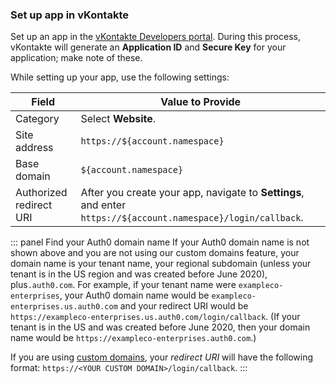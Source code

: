 ### Set up app in vKontakte

Set up an app in the [vKontakte Developers portal](https://vk.com/apps?act=manage). During this process, vKontakte will generate an **Application ID** and **Secure Key** for your application; make note of these.

While setting up your app, use the following settings:

| Field | Value to Provide |
| - | - |
| Category | Select **Website**. |
| Site address | `https://${account.namespace}` |
| Base domain | `${account.namespace}` |
| Authorized redirect URI | After you create your app, navigate to **Settings**, and enter `https://${account.namespace}/login/callback`. |

::: panel Find your Auth0 domain name
If your Auth0 domain name is not shown above and you are not using our custom domains feature, your domain name is your tenant name, your regional subdomain (unless your tenant is in the US region and was created before June 2020), plus`.auth0.com`. For example, if your tenant name were `exampleco-enterprises`, your Auth0 domain name would be `exampleco-enterprises.us.auth0.com` and your redirect URI would be `https://exampleco-enterprises.us.auth0.com/login/callback`. (If your tenant is in the US and was created before June 2020, then your domain name would be `https://exampleco-enterprises.auth0.com`.)

If you are using [custom domains](https://auth0.com/docs/custom-domains), your <dfn data-key="callback">redirect URI</dfn> will have the following format: `https://<YOUR CUSTOM DOMAIN>/login/callback`.
:::
